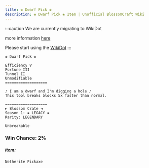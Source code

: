 ```yaml
---
title: ❀ Dwarf Pick ❀
description: ❀ Dwarf Pick ❀ Item | Unofficial BlossomCraft Wiki
---
```

:::caution
We are currently migrating to WikiDot

more information [here](/starter/home/)

Please start using the [WikiDot](https://unofficialblossomcraftwiki.wikidot.com/)
:::

```
❀ Dwarf Pick ❀

Efficiency V
Fortune III
Tunnel II
Unmodifiable
===================

♪ I am a dwarf and I'm digging a hole ♪
This tool breaks blocks 5x faster than normal.

===================
► Blossom Crate ◄
Season 1: ❀ LEGACY ❀
Rarity: LEGENDARY

Unbreakable
```
### Win Chance: 2%

##### item:
`Netherite Pickaxe`
